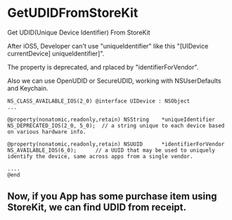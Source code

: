 # GetUDIDFromStoreKit
Get UDID(Unique Device Identifier) From StoreKit

After iOS5, Developer can't use "uniqueIdentifier" like this "[UIDevice currentDevice] uniqueIdentifier]".

The property is deprecated, and rplaced by "identifierForVendor".

Also we can use OpenUDID or SecureUDID, working with NSUserDefaults and Keychain.


```objc
NS_CLASS_AVAILABLE_IOS(2_0) @interface UIDevice : NSObject 
...

@property(nonatomic,readonly,retain) NSString    *uniqueIdentifier  NS_DEPRECATED_IOS(2_0, 5_0);  // a string unique to each device based on various hardware info.

@property(nonatomic,readonly,retain) NSUUID      *identifierForVendor NS_AVAILABLE_IOS(6_0);      // a UUID that may be used to uniquely identify the device, same across apps from a single vendor.

....
@end
```

## Now, if you App has some purchase item using StoreKit, we can find UDID from receipt.
